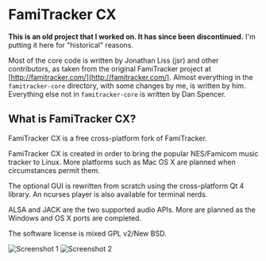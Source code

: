 # FamiTracker CX

**This is an old project that I worked on. It has since been discontinued.**
I'm putting it here for "historical" reasons.

Most of the core code is written by Jonathan Liss (jsr) and other contributors,
as taken from the original FamiTracker project at
[http://famitracker.com/](http://famitracker.com/). Almost everything in the
`famitracker-core` directory, with some changes by me, is written by him.
Everything else not in `famitracker-core` is written by Dan Spencer.

## What is FamiTracker CX?
FamiTracker CX is a free cross-platform fork of FamiTracker.

FamiTracker CX is created in order to bring the popular NES/Famicom music
tracker to Linux. More platforms such as Mac OS X are planned when circumstances
permit them.

The optional GUI is rewritten from scratch using the cross-platform Qt 4
library. An ncurses player is also available for terminal nerds.

ALSA and JACK are the two supported audio APIs. More are planned as the Windows
and OS X ports are completed.

The software license is mixed GPL v2/New BSD.

![Screenshot 1](img/screenshot1.png)
![Screenshot 2](img/screenshot2.png)
